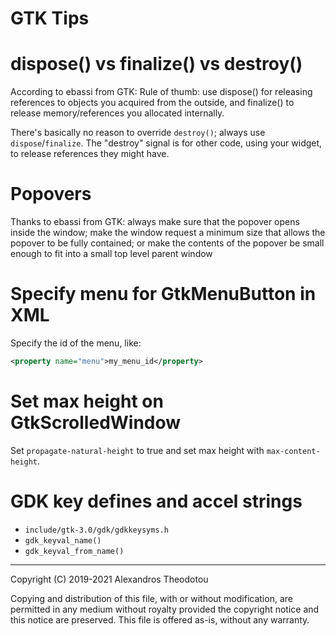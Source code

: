 GTK Tips
========

# dispose() vs finalize() vs destroy()

According to ebassi from GTK:
Rule of thumb: use dispose()
for releasing references to objects you acquired
from the outside, and finalize() to release
memory/references you allocated internally.

There's basically no reason to
override `destroy()`; always use `dispose`/`finalize`.
The "destroy" signal is for
other code, using your widget, to release
references they might have.

# Popovers
Thanks to ebassi from GTK:
always make sure that the popover opens inside
the window; make the window request a minimum
size that allows the popover to be fully
contained; or make the contents of the popover
be small enough to fit into a small top level
parent window

# Specify menu for GtkMenuButton in XML

Specify the id of the menu, like:

```xml
<property name="menu">my_menu_id</property>
```

# Set max height on GtkScrolledWindow

Set `propagate-natural-height` to true and set
max height with `max-content-height`.

# GDK key defines and accel strings

- `include/gtk-3.0/gdk/gdkkeysyms.h`
- `gdk_keyval_name()`
- `gdk_keyval_from_name()`

 ----

Copyright (C) 2019-2021 Alexandros Theodotou

Copying and distribution of this file, with or without modification, are permitted in any medium without royalty provided the copyright notice and this notice are preserved. This file is offered as-is, without any warranty.
